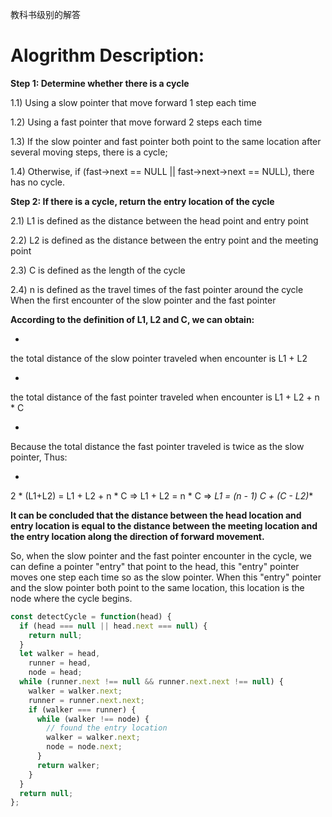 教科书级别的解答

# **Alogrithm Description:**



**Step 1: Determine whether there is a cycle**



1.1) Using a slow pointer that move forward 1 step each time



1.2) Using a fast pointer that move forward 2 steps each time



1.3) If the slow pointer and fast pointer both point to the same location after several moving steps, there is a cycle;



1.4) Otherwise, if (fast->next == NULL || fast->next->next == NULL), there has no cycle.



**Step 2: If there is a cycle, return the entry location of the cycle**



2.1) L1 is defined as the distance between the head point and entry point



2.2) L2 is defined as the distance between the entry point and the meeting point



2.3) C is defined as the length of the cycle



2.4) n is defined as the travel times of the fast pointer around the cycle When the first encounter of the slow pointer and the fast pointer



**According to the definition of L1, L2 and C, we can obtain:**



- 

  the total distance of the slow pointer traveled when encounter is L1 + L2

- 

  the total distance of the fast pointer traveled when encounter is L1 + L2 + n * C

- 

  Because the total distance the fast pointer traveled is twice as the slow pointer, Thus:

- 

  2 * (L1+L2) = L1 + L2 + n * C => L1 + L2 = n * C => *L1 = (n - 1) C + (C - L2)**




**It can be concluded that the distance between the head location and entry location is equal to the distance between the meeting location and the entry location along the direction of forward movement.**



So, when the slow pointer and the fast pointer encounter in the cycle, we can define a pointer "entry" that point to the head, this "entry" pointer moves one step each time so as the slow pointer. When this "entry" pointer and the slow pointer both point to the same location, this location is the node where the cycle begins.

```js
const detectCycle = function(head) {
  if (head === null || head.next === null) {
    return null;
  }
  let walker = head,
    runner = head,
    node = head;
  while (runner.next !== null && runner.next.next !== null) {
    walker = walker.next;
    runner = runner.next.next;
    if (walker === runner) {
      while (walker !== node) {
        // found the entry location
        walker = walker.next;
        node = node.next;
      }
      return walker;
    }
  }
  return null;
};
```
